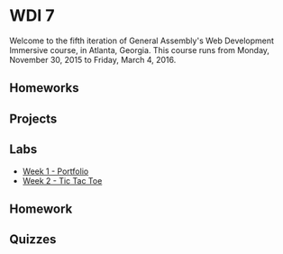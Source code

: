 # WDI 7

Welcome to the fifth iteration of General Assembly's Web Development Immersive course, in Atlanta, Georgia. This course runs from Monday, November 30, 2015 to Friday, March 4, 2016.

## Homeworks

## Projects

## Labs

- [Week 1 - Portfolio](https://github.com/ATL-WDI-Exercises/portfolio-part-one)
- [Week 2 - Tic Tac Toe](https://github.com/ATL-WDI-Exercises/tic-tac-toe)

## Homework

## Quizzes
